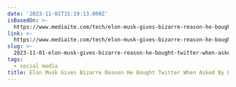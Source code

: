 ```yaml
---
date: '2023-11-01T15:19:13.000Z'
isBasedOn: >-
  https://www.mediaite.com/tech/elon-musk-gives-bizarre-reason-he-bought-twitter-when-asked-by-rogan-it-involves-zombies-infected-by-a-mind-virus/
link: >-
  https://www.mediaite.com/tech/elon-musk-gives-bizarre-reason-he-bought-twitter-when-asked-by-rogan-it-involves-zombies-infected-by-a-mind-virus/
slug: >-
  2023-11-01-elon-musk-gives-bizarre-reason-he-bought-twitter-when-asked-by-rogan-it-i
tags:
  - social media
title: Elon Musk Gives Bizarre Reason He Bought Twitter When Asked By Rogan — It I
---
```


